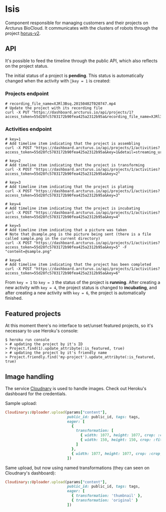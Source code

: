 # Isis

Component responsible for managing customers and their projects on Arcturus BioCloud. It communicates with the clusters of robots through the project [horus-v2](https://github.com/arcturusbiocloud/horus-v2).

## API

It's possible to feed the timeline through the public API, which also reflects on the project status.

The initial status of a project is **pending**. This status is automatically changed when the activity with `key = 1` is created:

### Projects endpoint

```shell
# recording_file_name=XJRl3Bsq.20150402T020747.mp4
# Update the project with its recording file
curl -X PUT "https://dashboard.arcturus.io/api/projects/1?access_token=55d28fc5783172b90fea425a2312b95a&recording_file_name=XJRl3Bsq.20150402T020747.mp4"
```

### Activities endpoint

```shell
# key=1
# Add timeline item indicating that the project is assembling
curl -X POST "https://dashboard.arcturus.io/api/projects/1/activities?access_token=55d28fc5783172b90fea425a2312b95a&key=1&detail=streaming_url"
```

```shell
# key=2
# Add timeline item indicating that the project is transforming
curl -X POST "https://dashboard.arcturus.io/api/projects/1/activities?access_token=55d28fc5783172b90fea425a2312b95a&key=2"
```

```shell
# key=3
# Add timeline item indicating that the project is plating
curl -X POST "https://dashboard.arcturus.io/api/projects/1/activities?access_token=55d28fc5783172b90fea425a2312b95a&key=3"
```

```shell
# key=4
# Add timeline item indicating that the project is incubating
curl -X POST "https://dashboard.arcturus.io/api/projects/1/activities?access_token=55d28fc5783172b90fea425a2312b95a&key=4"
```

```shell
# key=5
# Add timeline item indicating that a picture was taken
# Note that @sample.png is the picture being sent (there is a file called sample.png in the current directory)
curl -X POST "https://dashboard.arcturus.io/api/projects/1/activities?access_token=55d28fc5783172b90fea425a2312b95a&key=5" -F "content=@sample.png"
```

```shell
# key=6
# Add timeline item indicating that the project has been completed
curl -X POST "https://dashboard.arcturus.io/api/projects/1/activities?access_token=55d28fc5783172b90fea425a2312b95a&key=6"
```

From `key = 1` to `key = 3` the status of the project is **running**. After creating a new activity with `key = 4`, the project status is changed to **incubating**, and after creating a new activity with `key = 6`, the project is automatically finished.

## Featured projects

At this moment there's no interface to set/unset featured projects, so it's necessary to use Heroku's console:

```shell
$ heroku run console
> # updating the project by it's ID
> Project.find(1).update_attribyte(:is_featured, true)
> # updating the project by it's friendly name
> Project.friendly.find('my-project').update_attribyte(:is_featured, true)
```

## Image handling

The service [Cloudnary](cloudinary.com) is used to handle images. Check out Heroku's dashboard for the credentials.

Sample upload:

```ruby
Cloudinary::Uploader.upload(params["content"],
                            public_id: public_id, tags: tags,
                            eager: [
                              {
                                transformation: [
                                  { width: 1077, height: 1077, crop: :crop, gravity: :center },
                                  { width: 150, height: 150, crop: :fit, gravity: :center }
                                ]
                              },
                              { width: 1077, height: 1077, crop: :crop, gravity: :center }
                            ])
```

Same upload, but now using named transformations (they can seen on Cloudnary's dashboard):

```ruby
Cloudinary::Uploader.upload(params["content"],
                            public_id: public_id, tags: tags,
                            eager: [
                              { transformation: 'thumbnail' },
                              { transformation: 'original' }
                            ])
```

